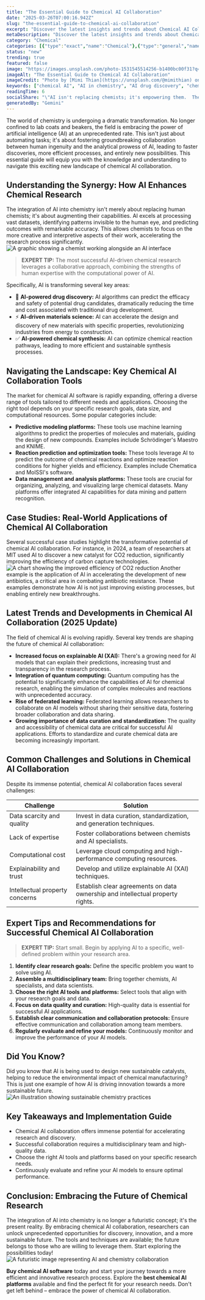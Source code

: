```yaml
---
title: "The Essential Guide to Chemical AI Collaboration"
date: "2025-03-26T07:00:16.942Z"
slug: "the-essential-guide-to-chemical-ai-collaboration"
excerpt: "Discover the latest insights and trends about Chemical AI Collaboration. This comprehensive guide covers everything you need to know about Chemical AI Collaboration in 2025."
metaDescription: "Discover the latest insights and trends about Chemical AI Collaboration. This comprehensive guide covers everything you need to know about Chemical AI Coll..."
category: "Chemical"
categories: [{"type":"exact","name":"Chemical"},{"type":"general","name":"Technology"},{"type":"medium","name":"Machine Learning"},{"type":"specific","name":"Drug Discovery"},{"type":"niche","name":"Generative Models"}]
status: "new"
trending: true
featured: false
image: "https://images.unsplash.com/photo-1531545514256-b1400bc00f31?q=85&w=1200&fit=max&fm=webp&auto=compress"
imageAlt: "The Essential Guide to Chemical AI Collaboration"
imageCredit: "Photo by [Mimi Thian](https://unsplash.com/@mimithian) on Unsplash"
keywords: ["chemical AI", "AI in chemistry", "AI drug discovery", "chemical AI collaboration tools", "AI-powered chemical synthesis", "machine learning chemistry", "predictive chemistry AI", "collaborative AI for chemistry research", "buy chemical AI software", "best chemical AI platforms"]
readingTime: 6
socialShare: "\"AI isn't replacing chemists; it's empowering them.  The future of chemical discovery lies in the seamless collaboration between human ingenuity and artificial intelligence.\""
generatedBy: "Gemini"
---
```




The world of chemistry is undergoing a dramatic transformation.  No longer confined to lab coats and beakers, the field is embracing the power of artificial intelligence (AI) at an unprecedented rate.  This isn't just about automating tasks; it's about fostering groundbreaking collaboration between human ingenuity and the analytical prowess of AI, leading to faster discoveries, more efficient processes, and entirely new possibilities. This essential guide will equip you with the knowledge and understanding to navigate this exciting new landscape of chemical AI collaboration.

## Understanding the Synergy: How AI Enhances Chemical Research

The integration of AI into chemistry isn't merely about replacing human chemists; it's about augmenting their capabilities.  AI excels at processing vast datasets, identifying patterns invisible to the human eye, and predicting outcomes with remarkable accuracy.  This allows chemists to focus on the more creative and interpretive aspects of their work, accelerating the research process significantly. ![A graphic showing a chemist working alongside an AI interface](https://images.unsplash.com/photo-1531545514256-b1400bc00f31?q=85&w=1200&fit=max&fm=webp&auto=compress)

> **EXPERT TIP:**  The most successful AI-driven chemical research leverages a collaborative approach, combining the strengths of human expertise with the computational power of AI.

Specifically, AI is transforming several key areas:

* 🔑 **AI-powered drug discovery:** AI algorithms can predict the efficacy and safety of potential drug candidates, dramatically reducing the time and cost associated with traditional drug development.
* ⚡ **AI-driven materials science:**  AI can accelerate the design and discovery of new materials with specific properties, revolutionizing industries from energy to construction.
* ✅ **AI-powered chemical synthesis:**  AI can optimize chemical reaction pathways, leading to more efficient and sustainable synthesis processes.

## Navigating the Landscape: Key Chemical AI Collaboration Tools

The market for chemical AI software is rapidly expanding, offering a diverse range of tools tailored to different needs and applications.  Choosing the right tool depends on your specific research goals, data size, and computational resources.  Some popular categories include:

* **Predictive modeling platforms:** These tools use machine learning algorithms to predict the properties of molecules and materials, guiding the design of new compounds. Examples include Schrödinger's Maestro and KNIME.
* **Reaction prediction and optimization tools:**  These tools leverage AI to predict the outcome of chemical reactions and optimize reaction conditions for higher yields and efficiency.  Examples include Chematica and MolSSI's software.
* **Data management and analysis platforms:** These tools are crucial for organizing, analyzing, and visualizing large chemical datasets.  Many platforms offer integrated AI capabilities for data mining and pattern recognition.

## Case Studies: Real-World Applications of Chemical AI Collaboration

Several successful case studies highlight the transformative potential of chemical AI collaboration.  For instance, in 2024, a team of researchers at MIT used AI to discover a new catalyst for CO2 reduction, significantly improving the efficiency of carbon capture technologies. ![A chart showing the improved efficiency of CO2 reduction](https://images.unsplash.com/photo-1620712943543-bcc4688e7485?q=85&w=1200&fit=max&fm=webp&auto=compress) Another example is the application of AI in accelerating the development of new antibiotics, a critical area in combating antibiotic resistance.  These examples demonstrate how AI is not just improving existing processes, but enabling entirely new breakthroughs.

##  Latest Trends and Developments in Chemical AI Collaboration (2025 Update)

The field of chemical AI is evolving rapidly.  Several key trends are shaping the future of chemical AI collaboration:

* **Increased focus on explainable AI (XAI):**  There's a growing need for AI models that can explain their predictions, increasing trust and transparency in the research process.
* **Integration of quantum computing:**  Quantum computing has the potential to significantly enhance the capabilities of AI for chemical research, enabling the simulation of complex molecules and reactions with unprecedented accuracy.
* **Rise of federated learning:**  Federated learning allows researchers to collaborate on AI models without sharing their sensitive data, fostering broader collaboration and data sharing.
* **Growing importance of data curation and standardization:**  The quality and accessibility of chemical data are critical for successful AI applications.  Efforts to standardize and curate chemical data are becoming increasingly important.

## Common Challenges and Solutions in Chemical AI Collaboration

Despite its immense potential, chemical AI collaboration faces several challenges:

| Challenge                     | Solution                                                                    |
|------------------------------|-----------------------------------------------------------------------------|
| Data scarcity and quality     | Invest in data curation, standardization, and generation techniques.         |
| Lack of expertise             | Foster collaborations between chemists and AI specialists.                   |
| Computational cost             | Leverage cloud computing and high-performance computing resources.           |
| Explainability and trust      | Develop and utilize explainable AI (XAI) techniques.                       |
| Intellectual property concerns | Establish clear agreements on data ownership and intellectual property rights. |

## Expert Tips and Recommendations for Successful Chemical AI Collaboration

> **EXPERT TIP:** Start small.  Begin by applying AI to a specific, well-defined problem within your research area.

1. **Identify clear research goals:** Define the specific problem you want to solve using AI.
2. **Assemble a multidisciplinary team:**  Bring together chemists, AI specialists, and data scientists.
3. **Choose the right AI tools and platforms:** Select tools that align with your research goals and data.
4. **Focus on data quality and curation:**  High-quality data is essential for successful AI applications.
5. **Establish clear communication and collaboration protocols:**  Ensure effective communication and collaboration among team members.
6. **Regularly evaluate and refine your models:**  Continuously monitor and improve the performance of your AI models.

## Did You Know?

Did you know that AI is being used to design new sustainable catalysts, helping to reduce the environmental impact of chemical manufacturing?  This is just one example of how AI is driving innovation towards a more sustainable future. ![An illustration showing sustainable chemistry practices](https://images.unsplash.com/photo-1600880292089-90a7e086ee0c?q=85&w=1200&fit=max&fm=webp&auto=compress)

## Key Takeaways and Implementation Guide

*  Chemical AI collaboration offers immense potential for accelerating research and discovery.
*  Successful collaboration requires a multidisciplinary team and high-quality data.
*  Choose the right AI tools and platforms based on your specific research needs.
*  Continuously evaluate and refine your AI models to ensure optimal performance.

## Conclusion: Embracing the Future of Chemical Research

The integration of AI into chemistry is no longer a futuristic concept; it's the present reality. By embracing chemical AI collaboration, researchers can unlock unprecedented opportunities for discovery, innovation, and a more sustainable future.  The tools and techniques are available; the future belongs to those who are willing to leverage them.  Start exploring the possibilities today! ![A futuristic image representing AI and chemistry collaboration](https://images.unsplash.com/photo-1522202757859-7472b0973c69?q=85&w=1200&fit=max&fm=webp&auto=compress)

**Buy chemical AI software** today and start your journey towards a more efficient and innovative research process.  Explore the **best chemical AI platforms** available and find the perfect fit for your research needs.  Don't get left behind – embrace the power of chemical AI collaboration.

